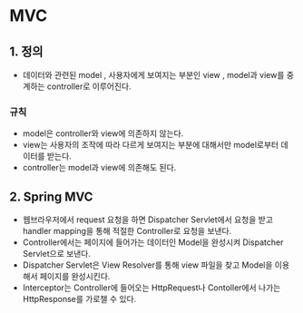 # MVC


## 1. 정의
* 데이터와 관련된 model , 사용자에게 보여지는 부분인 view , model과 view를
  중계하는 controller로 이루어진다.
### 규칙
* model은 controller와 view에 의존하지 않는다.
* view는 사용자의 조작에 따라 다르게 보여지는 부분에 대해서만 model로부터 데이터를
  받는다.
* controller는 model과 view에 의존해도 된다.


## 2. Spring MVC
* 웹브라우저에서 request 요청을 하면 Dispatcher Servlet에서 요청을 받고
  handler mapping을 통해 적절한 Controller로 요청을 보낸다.
* Controller에서는 페이지에 들어가는 데이터인 Model을 완성시켜 Dispatcher Servlet으로
  보낸다.
* Dispatcher Servlet은 View Resolver를 통해 view 파일을 찾고 Model을 이용해서 페이지를
  완성시킨다.
* Interceptor는 Controller에 들어오는 HttpRequest나 Contoller에서 나가는 HttpResponse를
  가로챌 수 있다.


